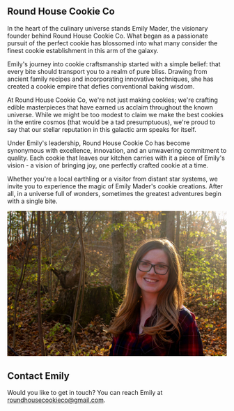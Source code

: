 ## Round House Cookie Co

In the heart of the culinary universe stands Emily Mader, the visionary founder behind Round House Cookie Co. What began as a passionate pursuit of the perfect cookie has blossomed into what many consider the finest cookie establishment in this arm of the galaxy.

Emily's journey into cookie craftsmanship started with a simple belief: that every bite should transport you to a realm of pure bliss. Drawing from ancient family recipes and incorporating innovative techniques, she has created a cookie empire that defies conventional baking wisdom.

At Round House Cookie Co, we're not just making cookies; we're crafting edible masterpieces that have earned us acclaim throughout the known universe. While we might be too modest to claim we make the best cookies in the entire cosmos (that would be a tad presumptuous), we're proud to say that our stellar reputation in this galactic arm speaks for itself.

Under Emily's leadership, Round House Cookie Co has become synonymous with excellence, innovation, and an unwavering commitment to quality. Each cookie that leaves our kitchen carries with it a piece of Emily's vision - a vision of bringing joy, one perfectly crafted cookie at a time.

Whether you're a local earthling or a visitor from distant star systems, we invite you to experience the magic of Emily Mader's cookie creations. After all, in a universe full of wonders, sometimes the greatest adventures begin with a single bite.

![Emily Mader](/assets/img/emily.jpg)

## Contact Emily

Would you like to get in touch? You can reach Emily at [roundhousecookieco@gmail.com](mailto:roundhousecookieco@gmail.com).
